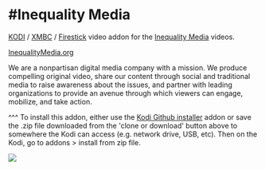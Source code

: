 #Inequality Media<br>
=============================

<a href="https://kodi.tv/">KODI</a> / <a href="https://kodi.tv/">XMBC</a> / <a href="https://www.firesticktricks.com/install-kodi-on-fire-stick.html">Firestick</a> video addon for the <a href="http://www.inequalitymedia.org/">Inequality Media</a> videos.<br>


<a href="https://inequalitymedia.org">InequalityMedia.org</a>

We are a nonpartisan digital media company with a mission.  We produce compelling original video, share our content through social and traditional media to raise awareness about the issues, and partner with leading organizations to provide an avenue through which viewers can engage, mobilize, and take action.<br>

^^^ To install this addon, either use the <a href="https://www.tvaddons.co/github-browser-kodi/">Kodi Github installer</a> addon or save the .zip file downloaded from the 'clone or download' button above to somewhere the Kodi can access (e.g. network drive, USB, etc). Then on the Kodi, go to addons > install from zip file.<br>

<a href="https://inequalitymedia.org/"><img src="https://static1.squarespace.com/static/57043836f850824f376c74ef/t/5d0a5fb88bc6560001c26f87/1562728185948/?format=1500w">
